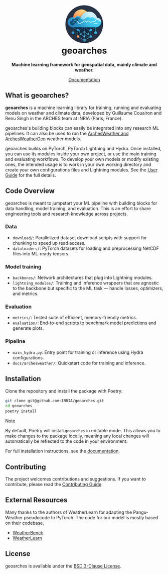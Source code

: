 <h1 align="center">
  <a href="http://www.geoarches.readthedocs.io">
    <img src="./docs/assets/logo.png" alt="Logo for geoarches picturing clouds and neural networks." width="120" height="120">
  </a>
  <br/>
  geoarches
</h1>

<p align="center"><strong>Machine learning framework for geospatial data, mainly climate and weather.</strong></p>

<p align="center">
  <a href="https://geoarches.readthedocs.io/">Documentation</a>
</p>

## What is geoarches?

**geoarches** is a machine learning library for training, running and evaluating models on weather and climate data, developed by Guillaume Couairon and Renu Singh in the ARCHES team at INRIA (Paris, France).

geoarches's building blocks can easily be integrated into any research ML pipelines.
It can also be used to run the [ArchesWeather and ArchesWeatherGen](https://arxiv.org/abs/2412.12971) weather models.

geoarches builds on PyTorch, PyTorch Lightning and Hydra. Once installed, you can use its modules inside your own project, or use the main training and evaluating workflows.
To develop your own models or modify existing ones, the intended usage is to work in your own working directory and create your own configurations files and Lightning modules. See the [User Guide](https://geoarches.readthedocs.io/en/latest/user_guide/custom_models/) for the full details.

## Code Overview

geoarches is meant to jumpstart your ML pipeline with building blocks for data handling, model training, and evaluation. This is an effort to share engineering tools and research knowledge across projects.

### Data

- `download/`: Parallelized dataset download scripts with support for chunking to speed up read access.
- `dataloaders/`: PyTorch datasets for loading and preprocessing NetCDF files into ML-ready tensors.

### Model training

- `backbones/`: Network architectures that plug into Lightning modules.
- `lightning_modules/`: Training and inference wrappers that are agnostic to the backbone but specific to the ML task — handle losses, optimizers, and metrics.

### Evaluation

- `metrics/`: Tested suite of efficient, memory-friendly metrics.
- `evaluation/`: End-to-end scripts to benchmark model predictions and generate plots.

### Pipeline

- `main_hydra.py`: Entry point for training or inference using Hydra configurations.
- `docs/archesweather/`: Quickstart code for training and inference.

## Installation

Clone the repository and install the package with Poetry:

```sh
git clone git@github.com:INRIA/geoarches.git
cd geoarches
poetry install
```

> [!NOTE]
> By default, Poetry will install `geoarches` in editable mode. This allows you to make changes to the package locally, meaning any local changes will automatically be reflected to the code in your environment.

For full installation instructions, see the [documentation](https://geoarches.readthedocs.io/en/latest/getting_started/installation/).

## Contributing

The project welcomes contributions and suggestions. If you want to contribute, please read the [Contributing Guide](https://geoarches.readthedocs.io/en/latest/contributing/contribute/).

## External Resources

Many thanks to the authors of WeatherLearn for adapting the Pangu-Weather pseudocode to PyTorch. The code for our model is mostly based on their codebase.

- [WeatherBench](https://sites.research.google/weatherbench/)
- [WeatherLearn](https://github.com/lizhuoq/WeatherLearn/tree/master)

## License

geoarches is available under the [BSD 3-Clause License](LICENSE).
